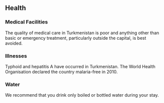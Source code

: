 ## Health

### **Medical Facilities**

The quality of medical care in Turkmenistan is poor and anything other than basic or emergency treatment, particularly outside the capital, is best avoided.

### **Illnesses**

Typhoid and hepatitis A have occurred in Turkmenistan. The World Health Organisation declared the country malaria-free in 2010.

### **Water**

We recommend that you drink only boiled or bottled water during your stay.